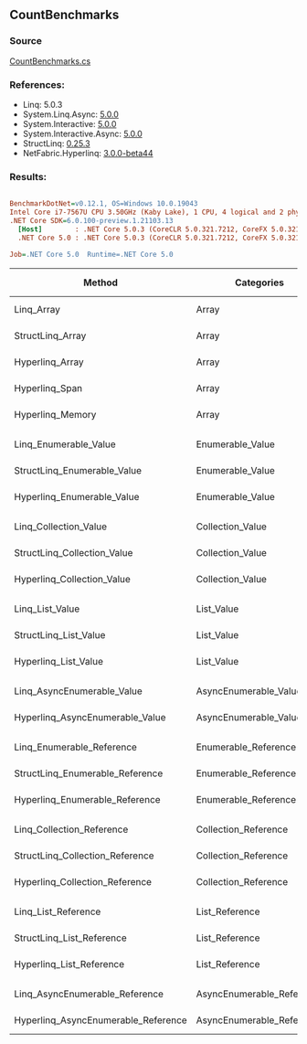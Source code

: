 ﻿## CountBenchmarks

### Source
[CountBenchmarks.cs](../NetFabric.Hyperlinq.Benchmarks/Benchmarks/CountBenchmarks.cs)

### References:
- Linq: 5.0.3
- System.Linq.Async: [5.0.0](https://www.nuget.org/packages/System.Linq.Async/5.0.0)
- System.Interactive: [5.0.0](https://www.nuget.org/packages/System.Interactive/5.0.0)
- System.Interactive.Async: [5.0.0](https://www.nuget.org/packages/System.Interactive.Async/5.0.0)
- StructLinq: [0.25.3](https://www.nuget.org/packages/StructLinq/0.25.3)
- NetFabric.Hyperlinq: [3.0.0-beta44](https://www.nuget.org/packages/NetFabric.Hyperlinq/3.0.0-beta44)

### Results:
``` ini

BenchmarkDotNet=v0.12.1, OS=Windows 10.0.19043
Intel Core i7-7567U CPU 3.50GHz (Kaby Lake), 1 CPU, 4 logical and 2 physical cores
.NET Core SDK=6.0.100-preview.1.21103.13
  [Host]        : .NET Core 5.0.3 (CoreCLR 5.0.321.7212, CoreFX 5.0.321.7212), X64 RyuJIT
  .NET Core 5.0 : .NET Core 5.0.3 (CoreCLR 5.0.321.7212, CoreFX 5.0.321.7212), X64 RyuJIT

Job=.NET Core 5.0  Runtime=.NET Core 5.0  

```
|                              Method |                Categories | Count |          Mean |     Error |    StdDev |  Ratio | RatioSD |  Gen 0 | Gen 1 | Gen 2 | Allocated |
|------------------------------------ |-------------------------- |------ |--------------:|----------:|----------:|-------:|--------:|-------:|------:|------:|----------:|
|                          Linq_Array |                     Array |   100 |     9.3404 ns | 0.0367 ns | 0.0286 ns |   1.00 |    0.00 |      - |     - |     - |         - |
|                    StructLinq_Array |                     Array |   100 |     0.9180 ns | 0.0075 ns | 0.0070 ns |   0.10 |    0.00 |      - |     - |     - |         - |
|                     Hyperlinq_Array |                     Array |   100 |     7.4546 ns | 0.0131 ns | 0.0110 ns |   0.80 |    0.00 |      - |     - |     - |         - |
|                      Hyperlinq_Span |                     Array |   100 |     7.4467 ns | 0.0216 ns | 0.0202 ns |   0.80 |    0.00 |      - |     - |     - |         - |
|                    Hyperlinq_Memory |                     Array |   100 |    10.2014 ns | 0.0198 ns | 0.0175 ns |   1.09 |    0.00 |      - |     - |     - |         - |
|                                     |                           |       |               |           |           |        |         |        |       |       |           |
|               Linq_Enumerable_Value |          Enumerable_Value |   100 |   325.0620 ns | 1.0929 ns | 0.9126 ns |   1.00 |    0.00 | 0.0153 |     - |     - |      32 B |
|         StructLinq_Enumerable_Value |          Enumerable_Value |   100 |   624.9488 ns | 3.0425 ns | 2.5406 ns |   1.92 |    0.01 | 0.0153 |     - |     - |      32 B |
|          Hyperlinq_Enumerable_Value |          Enumerable_Value |   100 |   145.7242 ns | 0.2823 ns | 0.2641 ns |   0.45 |    0.00 |      - |     - |     - |         - |
|                                     |                           |       |               |           |           |        |         |        |       |       |           |
|               Linq_Collection_Value |          Collection_Value |   100 |     4.6994 ns | 0.0157 ns | 0.0139 ns |   1.00 |    0.00 |      - |     - |     - |         - |
|         StructLinq_Collection_Value |          Collection_Value |   100 |   624.3077 ns | 2.2406 ns | 1.9862 ns | 132.85 |    0.48 | 0.0153 |     - |     - |      32 B |
|          Hyperlinq_Collection_Value |          Collection_Value |   100 |     4.6541 ns | 0.0139 ns | 0.0123 ns |   0.99 |    0.00 |      - |     - |     - |         - |
|                                     |                           |       |               |           |           |        |         |        |       |       |           |
|                     Linq_List_Value |                List_Value |   100 |     5.5247 ns | 0.0169 ns | 0.0141 ns |   1.00 |    0.00 |      - |     - |     - |         - |
|               StructLinq_List_Value |                List_Value |   100 |     2.4084 ns | 0.0125 ns | 0.0117 ns |   0.44 |    0.00 |      - |     - |     - |         - |
|                Hyperlinq_List_Value |                List_Value |   100 |     1.5562 ns | 0.0079 ns | 0.0070 ns |   0.28 |    0.00 |      - |     - |     - |         - |
|                                     |                           |       |               |           |           |        |         |        |       |       |           |
|          Linq_AsyncEnumerable_Value |     AsyncEnumerable_Value |   100 | 2,087.5131 ns | 6.0705 ns | 5.6783 ns |   1.00 |    0.00 | 0.0191 |     - |     - |      40 B |
|     Hyperlinq_AsyncEnumerable_Value |     AsyncEnumerable_Value |   100 | 1,194.2649 ns | 2.5334 ns | 2.3698 ns |   0.57 |    0.00 |      - |     - |     - |         - |
|                                     |                           |       |               |           |           |        |         |        |       |       |           |
|           Linq_Enumerable_Reference |      Enumerable_Reference |   100 |   264.5225 ns | 0.9744 ns | 0.9115 ns |   1.00 |    0.00 | 0.0153 |     - |     - |      32 B |
|     StructLinq_Enumerable_Reference |      Enumerable_Reference |   100 |   412.2294 ns | 2.1938 ns | 1.8319 ns |   1.56 |    0.01 | 0.0153 |     - |     - |      32 B |
|      Hyperlinq_Enumerable_Reference |      Enumerable_Reference |   100 |   256.6323 ns | 0.7496 ns | 0.7012 ns |   0.97 |    0.00 | 0.0153 |     - |     - |      32 B |
|                                     |                           |       |               |           |           |        |         |        |       |       |           |
|           Linq_Collection_Reference |      Collection_Reference |   100 |     4.6883 ns | 0.0157 ns | 0.0131 ns |   1.00 |    0.00 |      - |     - |     - |         - |
|     StructLinq_Collection_Reference |      Collection_Reference |   100 |   412.3182 ns | 1.3659 ns | 1.2108 ns |  87.98 |    0.37 | 0.0153 |     - |     - |      32 B |
|      Hyperlinq_Collection_Reference |      Collection_Reference |   100 |     1.5471 ns | 0.0133 ns | 0.0124 ns |   0.33 |    0.00 |      - |     - |     - |         - |
|                                     |                           |       |               |           |           |        |         |        |       |       |           |
|                 Linq_List_Reference |            List_Reference |   100 |     5.5404 ns | 0.0194 ns | 0.0182 ns |   1.00 |    0.00 |      - |     - |     - |         - |
|           StructLinq_List_Reference |            List_Reference |   100 |   410.6258 ns | 0.8788 ns | 0.7339 ns |  74.08 |    0.19 | 0.0153 |     - |     - |      32 B |
|            Hyperlinq_List_Reference |            List_Reference |   100 |     1.6677 ns | 0.0159 ns | 0.0141 ns |   0.30 |    0.00 |      - |     - |     - |         - |
|                                     |                           |       |               |           |           |        |         |        |       |       |           |
|      Linq_AsyncEnumerable_Reference | AsyncEnumerable_Reference |   100 | 1,956.9383 ns | 2.3073 ns | 1.8014 ns |   1.00 |    0.00 | 0.0191 |     - |     - |      40 B |
| Hyperlinq_AsyncEnumerable_Reference | AsyncEnumerable_Reference |   100 | 1,800.0961 ns | 4.3789 ns | 4.0960 ns |   0.92 |    0.00 | 0.0191 |     - |     - |      40 B |
